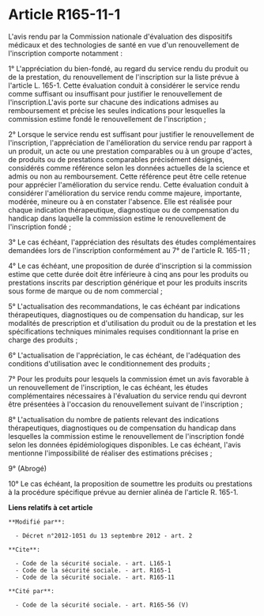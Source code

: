 # Article R165-11-1

L'avis rendu par la Commission nationale d'évaluation des dispositifs médicaux et des technologies de santé en vue d'un
renouvellement de l'inscription comporte notamment : 

1° L'appréciation du bien-fondé, au regard du service rendu du produit ou de la prestation, du renouvellement de
l'inscription sur la liste prévue à l'article L. 165-1. Cette évaluation conduit à considérer le service rendu comme
suffisant ou insuffisant pour justifier le renouvellement de l'inscription.L'avis porte sur chacune des indications admises
au remboursement et précise les seules indications pour lesquelles la commission estime fondé le renouvellement de
l'inscription ; 

2° Lorsque le service rendu est suffisant pour justifier le renouvellement de l'inscription, l'appréciation de l'amélioration
du service rendu par rapport à un produit, un acte ou une prestation comparables ou à un groupe d'actes, de produits ou de
prestations comparables précisément désignés, considérés comme référence selon les données actuelles de la science et admis
ou non au remboursement. Cette référence peut être celle retenue pour apprécier l'amélioration du service rendu. Cette
évaluation conduit à considérer l'amélioration du service rendu comme majeure, importante, modérée, mineure ou à en constater
l'absence. Elle est réalisée pour chaque indication thérapeutique, diagnostique ou de compensation du handicap dans laquelle
la commission estime le renouvellement de l'inscription fondé ; 

3° Le cas échéant, l'appréciation des résultats des études complémentaires demandées lors de l'inscription conformément au 7°
de l'article R. 165-11 ; 

4° Le cas échéant, une proposition de durée d'inscription si la commission estime que cette durée doit être inférieure à cinq
ans pour les produits ou prestations inscrits par description générique et pour les produits inscrits sous forme de marque ou
de nom commercial ; 

5° L'actualisation des recommandations, le cas échéant par indications thérapeutiques, diagnostiques ou de compensation du
handicap, sur les modalités de prescription et d'utilisation du produit ou de la prestation et les spécifications techniques
minimales requises conditionnant la prise en charge des produits ; 

6° L'actualisation de l'appréciation, le cas échéant, de l'adéquation des conditions d'utilisation avec le conditionnement
des produits ; 

7° Pour les produits pour lesquels la commission émet un avis favorable à un renouvellement de l'inscription, le cas échéant,
les études complémentaires nécessaires à l'évaluation du service rendu qui devront être présentées à l'occasion du
renouvellement suivant de l'inscription ; 

8° L'actualisation du nombre de patients relevant des indications thérapeutiques, diagnostiques ou de compensation du
handicap dans lesquelles la commission estime le renouvellement de l'inscription fondé selon les données épidémiologiques
disponibles. Le cas échéant, l'avis mentionne l'impossibilité de réaliser des estimations précises ; 

9° (Abrogé)

10° Le cas échéant, la proposition de soumettre les produits ou prestations à la procédure spécifique prévue au dernier
alinéa de l'article R. 165-1.

**Liens relatifs à cet article**

	**Modifié par**:

	  - Décret n°2012-1051 du 13 septembre 2012 - art. 2

	**Cite**:

	  - Code de la sécurité sociale. - art. L165-1
	  - Code de la sécurité sociale. - art. R165-1
	  - Code de la sécurité sociale. - art. R165-11

	**Cité par**:

	  - Code de la sécurité sociale. - art. R165-56 (V)
